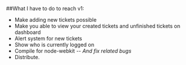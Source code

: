 ##What I have to do to reach v1:
* Make adding new tickets possible
* Make you able to view your created tickets and unfinished tickets on dashboard
* Alert system for new tickets
* Show who is currently logged on
* Compile for node-webkit -- _And fix related bugs_
* Distribute.
